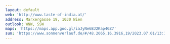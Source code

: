 ```yaml
---
layout: default
web: 'http://www.taste-of-india.at/'
address: Marxergasse 19, 1030 Wien
outlook: WNW, SSW
maps: 'https://maps.app.goo.gl/iaJyNe6BJ2Kap4GZ7'
sun: 'https://www.sonnenverlauf.de/#/48.2065,16.3916,19/2023.07.01/13:16/1/0'
---
```


<div id="map" class="map"></div>

<script>
// https://digitales.wien.gv.at/wp-content/uploads/sites/47/2019/01/adressservice-doku.pdf

var geocodeapi='http://data.wien.gv.at/daten/OGDAddressService.svc/GetAddressInfo?crs=EPSG:3857&Address=';


async function logMovies() {
  const response = await fetch("http://example.com/movies.json");
  const movies = await response.json();
  console.log(movies);
}


async function fetchData(addr)
{
    try {
       const response= await fetch(geocodeapi+addr)
       const data= await response.json();
       mypoint=data.features[0].geometry.coordinates;
       return mypoint;

    } catch (error) {
      console.error('Error fetching data:', error);
    }
}


async function createMap(addr, sunPosition)
{
    try {
        // Wait for the fetch operation to complete
        const coordinates = await fetchData(addr);

        const lonLatCoordinate = ol.proj.toLonLat(coordinates);
        console.log('Longitude/Latitude:', lonLatCoordinate);
        
        var vectorLayer = new ol.layer.Vector({ 
            source: new ol.source.Vector({
                format: new ol.format.GeoJSON(),
                url: function (extent) {
                   // console.log ('wfs request');
                return 'https://data.wien.gv.at/daten/geo' +
                '?service=WFS' + 
                '&request=GetFeature' +
                '&version=1.1.0' +
                '&typeName=ogdwien:FMZKBKMOGD'+
                '&srsName=EPSG:3857' +
                '&outputFormat=application/json' +
                '&bbox=' + extent.join(',') + ',EPSG:3857';
                },
                strategy: ol.loadingstrategy.bbox,
            }),
        });

        // adjust so angle is measured counterclockwise 
        //   from the positive x-axis
        var sunAzimuth = Math.PI /2 - sunPosition.azimuth;

        var sunAlt = sunPosition.altitude * 180 / Math.PI;

        console.log("sunAlt "+sunAlt );

        console.log("sunAzimuth "+ sunPosition.azimuth*180/Math.PI);
        console.log("adj sunAzimuth "+ sunAzimuth*180/Math.PI);


        

       
        const key = 'i9xwr1qrYDFkU4CYpnLq';
        const raster = new ol.layer.Tile({
            source: new ol.source.XYZ({
            url: 'https://api.maptiler.com/tiles/satellite/{z}/{x}/{y}.jpg?key=' + key,
            maxZoom: 20,
            }),
        });

        console.log('map init ' + coordinates);
        var map = new ol.Map({
            target: 'map',
            layers: [
                //raster,
                new ol.layer.Tile({
                source: new ol.source.OSM(),
                }),
                vectorLayer,
            ],
            view: new ol.View({
                center:  coordinates, //ol.proj.fromLonLat([16.3893, 48.204]),
                zoom: 20,
            }),
        });


        var centerCoordinates = map.getView().getCenter();

        var lineString = new ol.geom.LineString([
            centerCoordinates,  
            [
             centerCoordinates[0] - Math.cos(sunAzimuth)*100, 
             centerCoordinates[1] - Math.sin(sunAzimuth)*100
            ]
        ]);
        var lineFeature = new ol.Feature(lineString);
        lineFeature.setStyle(
            new ol.style.Style({
                stroke: new ol.style.Stroke({
                color: 'red',
                width: 2,  // Adjust the width of the line as needed
                }),
            })
            );

        vectorLayer.getSource().addFeature(lineFeature);


    } catch (error) {
        // Handle errors, log them, or display an error message
        console.error('Error creating map:', error);
    }
 
}
  
     // taste of india coords
    const latitude =  48.20644906; 
    const longitude = 16.39176681;

    const sunPosition = SunCalc.getPosition(new Date(), latitude, longitude);
    
createMap("Marxergasse%2019", sunPosition);




/*
coordinaten des restaurants

//*/
</script>